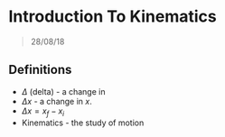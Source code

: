 # Introduction To Kinematics

> 28/08/18

## Definitions

* $\Delta$ (delta) - a change in
* $\Delta x$ - a change in $x$.
* $\Delta x = x_f - x_i$
* Kinematics - the study of motion

